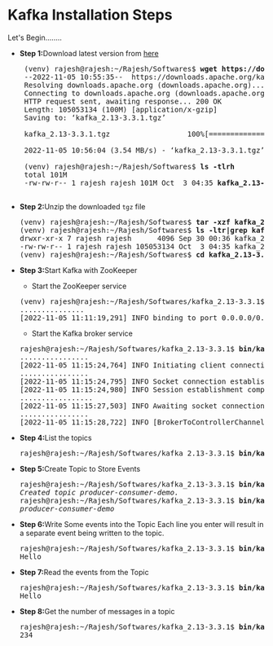 # Kafka Installation Steps

Let's Begin........
 - <b>Step 1:</b>Download latest version from [here](https://kafka.apache.org/downloads)</br>
    <pre>
    (venv) rajesh@rajesh:~/Rajesh/Softwares$ <b>wget https://downloads.apache.org/kafka/3.3.1/kafka_2.13-3.3.1.tgz</b>
    --2022-11-05 10:55:35--  https://downloads.apache.org/kafka/3.3.1/kafka_2.13-3.3.1.tgz
    Resolving downloads.apache.org (downloads.apache.org)... 135.181.214.104, 88.99.95.219, 2a01:4f9:3a:2c57::2, ...
    Connecting to downloads.apache.org (downloads.apache.org)|135.181.214.104|:443... connected.
    HTTP request sent, awaiting response... 200 OK
    Length: 105053134 (100M) [application/x-gzip]
    Saving to: ‘kafka_2.13-3.3.1.tgz’

    kafka_2.13-3.3.1.tgz                  100%[=======================================================================>] 100.19M  5.33MB/s    in 28s     

    2022-11-05 10:56:04 (3.54 MB/s) - ‘kafka_2.13-3.3.1.tgz’ saved [105053134/105053134]

    (venv) rajesh@rajesh:~/Rajesh/Softwares$ <b>ls -tlrh</b>
    total 101M
    -rw-rw-r-- 1 rajesh rajesh 101M Oct  3 04:35 <b>kafka_2.13-3.3.1.tgz</b>
    </pre>

- <b>Step 2:</b>Unzip the downloaded `tgz` file
  <pre>
  (venv) rajesh@rajesh:~/Rajesh/Softwares$ <b>tar -xzf kafka_2.13-3.3.1.tgz</b>
  (venv) rajesh@rajesh:~/Rajesh/Softwares$ <b>ls -ltr|grep kafka</b>
  drwxr-xr-x 7 rajesh rajesh      4096 Sep 30 00:36 kafka_2.13-3.3.1
  -rw-rw-r-- 1 rajesh rajesh 105053134 Oct  3 04:35 kafka_2.13-3.3.1.tgz
  (venv) rajesh@rajesh:~/Rajesh/Softwares$ <b>cd kafka_2.13-3.3.1/</b>
  </pre>

- <b>Step 3:</b>Start Kafka with ZooKeeper</br>
  - Start the ZooKeeper service</br>
  <pre>
  (venv) rajesh@rajesh:~/Rajesh/Softwares/kafka_2.13-3.3.1$ <b>bin/zookeeper-server-start.sh config/zookeeper.properties</b>
  ...............
  [2022-11-05 11:11:19,291] INFO binding to port 0.0.0.0/0.0.0.0:2181 (org.apache.zookeeper.server.NIOServerCnxnFactory)
  </pre>
  - Start the Kafka broker service</br>
  <pre>
  rajesh@rajesh:~/Rajesh/Softwares/kafka_2.13-3.3.1$ <b>bin/kafka-server-start.sh config/server.properties</b>
  ................
  [2022-11-05 11:15:24,764] INFO Initiating client connection, connectString=localhost:2181 sessionTimeout=18000 watcher=kafka.zookeeper.ZooKeeperClient$ZooKeeperClientWatcher$@495ee280 (org.apache.zookeeper.ZooKeeper)
  ................
  [2022-11-05 11:15:24,795] INFO Socket connection established, initiating session, client: /127.0.0.1:43696, server: localhost/127.0.0.1:2181 (org.apache.zookeeper.ClientCnxn)
  [2022-11-05 11:15:24,980] INFO Session establishment complete on server localhost/127.0.0.1:2181, session id = 0x100036fac160000, negotiated timeout = 18000 (org.apache.zookeeper.ClientCnxn)
  .................
  [2022-11-05 11:15:27,503] INFO Awaiting socket connections on 0.0.0.0:9092. (kafka.network.DataPlaneAcceptor)
  ................
  [2022-11-05 11:15:28,722] INFO [BrokerToControllerChannelManager broker=0 name=forwarding]: Recorded new controller, from now on will use broker rajesh:9092 (id: 0 rack: null) (kafka.server.BrokerToControllerRequestThread)
  </pre>
  
- <b>Step 4:</b>List the topics
  <pre>
  rajesh@rajesh:~/Rajesh/Softwares/kafka_2.13-3.3.1$ <b>bin/kafka-topics.sh --list --bootstrap-server localhost:9092</b>
  </pre>
  
- <b>Step 5:</b>Create Topic to Store Events
  <pre>
  rajesh@rajesh:~/Rajesh/Softwares/kafka_2.13-3.3.1$ <b>bin/kafka-topics.sh --create --topic producer-consumer-demo --bootstrap-server localhost:9092</b>
  <i>Created topic producer-consumer-demo.</i>
  rajesh@rajesh:~/Rajesh/Softwares/kafka_2.13-3.3.1$ <b>bin/kafka-topics.sh --list --bootstrap-server localhost:9092</b>
  <i>producer-consumer-demo</i>
  </pre>  
  
- <b>Step 6:</b>Write Some events into the Topic
        Each line you enter will result in a separate event being written to the topic.
  <pre>
  rajesh@rajesh:~/Rajesh/Softwares/kafka_2.13-3.3.1$ <b>bin/kafka-console-producer.sh --topic producer-consumer-demo --bootstrap-server localhost:9092</b>
  Hello
  </pre>
  
- <b>Step 7:</b>Read the events from the Topic
  <pre>
  rajesh@rajesh:~/Rajesh/Softwares/kafka_2.13-3.3.1$ <b>bin/kafka-console-consumer.sh --topic producer-consumer-demo --from-beginning --bootstrap-server localhost:9092</b>
  Hello
  </pre>

- <b>Step 8:</b>Get the number of messages in a topic
  <pre>
  rajesh@rajesh:~/Rajesh/Softwares/kafka_2.13-3.3.1$ <b>bin/kafka-run-class.sh kafka.tools.GetOffsetShell --topic producer-consumer-demo --bootstrap-server localhost:9092| awk -F  ":" '{sum += $3} END {print sum}'</b>
  234
  </pre>
